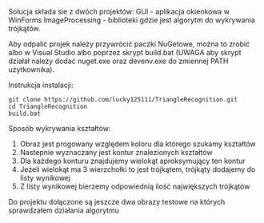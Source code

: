 Solucja składa sie z dwóch projektów:
GUI - aplikacja okienkowa w WinForms
ImageProcessing - biblioteki gdzie jest algorytm do wykrywania trójkątów.

Aby odpalić projek należy przywrócić paczki NuGetowe, można to zrobić albo w Visual Studio albo poprzez skrypt build.bat 
(UWAGA aby skrypt działał należy dodać nuget.exe oraz devenv.exe do zmiennej PATH użytkownika).

Instrukcja instalacji:
```
git clone https://github.com/lucky125111/TriangleRecognition.git
cd TriangleRecognition
build.bat
```

Sposób wykrywania kształtów:
1. Obraz jest progowany względem koloru dla którego szukamy kształtów
2. Nastepnie wyznaczany jest kontur znalezionych kształtów
3. Dla każdego konturu znajdujemy wielokąt aproksymujący ten kontur
4. Jeżeli wielokąt ma 3 wierzchołki to jest trójkątem, trójkąty dodajemy do listy wynikowej
5. Z listy wynikowej bierzemy odpowiednią ilość największych trójkątów

Do projektu dołączone są jeszcze dwa obrazy testowe na których sprawdzałem działania algorytmu
